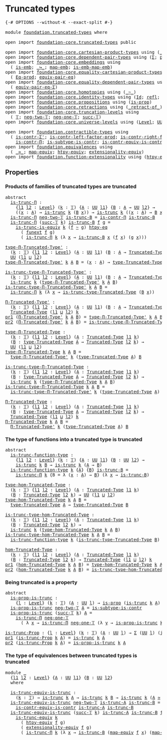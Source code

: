 # Truncated types

<pre class="Agda"><a id="28" class="Symbol">{-#</a> <a id="32" class="Keyword">OPTIONS</a> <a id="40" class="Pragma">--without-K</a> <a id="52" class="Pragma">--exact-split</a> <a id="66" class="Symbol">#-}</a>

<a id="71" class="Keyword">module</a> <a id="78" href="foundation.truncated-types.html" class="Module">foundation.truncated-types</a> <a id="105" class="Keyword">where</a>

<a id="112" class="Keyword">open</a> <a id="117" class="Keyword">import</a> <a id="124" href="foundation-core.truncated-types.html" class="Module">foundation-core.truncated-types</a> <a id="156" class="Keyword">public</a>

<a id="164" class="Keyword">open</a> <a id="169" class="Keyword">import</a> <a id="176" href="foundation-core.cartesian-product-types.html" class="Module">foundation-core.cartesian-product-types</a> <a id="216" class="Keyword">using</a> <a id="222" class="Symbol">(</a><a id="223" href="foundation-core.cartesian-product-types.html#577" class="Function Operator">_×_</a><a id="226" class="Symbol">)</a>
<a id="228" class="Keyword">open</a> <a id="233" class="Keyword">import</a> <a id="240" href="foundation-core.dependent-pair-types.html" class="Module">foundation-core.dependent-pair-types</a> <a id="277" class="Keyword">using</a> <a id="283" class="Symbol">(</a><a id="284" href="foundation-core.dependent-pair-types.html#502" class="Record">Σ</a><a id="285" class="Symbol">;</a> <a id="287" href="foundation-core.dependent-pair-types.html#575" class="InductiveConstructor">pair</a><a id="291" class="Symbol">;</a> <a id="293" href="foundation-core.dependent-pair-types.html#592" class="Field">pr1</a><a id="296" class="Symbol">;</a> <a id="298" href="foundation-core.dependent-pair-types.html#604" class="Field">pr2</a><a id="301" class="Symbol">)</a>
<a id="303" class="Keyword">open</a> <a id="308" class="Keyword">import</a> <a id="315" href="foundation-core.embeddings.html" class="Module">foundation-core.embeddings</a> <a id="342" class="Keyword">using</a>
  <a id="350" class="Symbol">(</a> <a id="352" href="foundation-core.embeddings.html#980" class="Function">is-emb</a><a id="358" class="Symbol">;</a> <a id="360" href="foundation-core.embeddings.html#1062" class="Function Operator">_↪_</a><a id="363" class="Symbol">;</a> <a id="365" href="foundation-core.embeddings.html#1205" class="Function">map-emb</a><a id="372" class="Symbol">;</a> <a id="374" href="foundation-core.embeddings.html#1252" class="Function">is-emb-map-emb</a><a id="388" class="Symbol">)</a>
<a id="390" class="Keyword">open</a> <a id="395" class="Keyword">import</a> <a id="402" href="foundation-core.equality-cartesian-product-types.html" class="Module">foundation-core.equality-cartesian-product-types</a> <a id="451" class="Keyword">using</a>
  <a id="459" class="Symbol">(</a> <a id="461" href="foundation-core.equality-cartesian-product-types.html#954" class="Function">Eq-prod</a><a id="468" class="Symbol">;</a> <a id="470" href="foundation-core.equality-cartesian-product-types.html#2322" class="Function">equiv-pair-eq</a><a id="483" class="Symbol">)</a>
<a id="485" class="Keyword">open</a> <a id="490" class="Keyword">import</a> <a id="497" href="foundation-core.equality-dependent-pair-types.html" class="Module">foundation-core.equality-dependent-pair-types</a> <a id="543" class="Keyword">using</a>
  <a id="551" class="Symbol">(</a> <a id="553" href="foundation-core.equality-dependent-pair-types.html#2412" class="Function">equiv-pair-eq-Σ</a><a id="568" class="Symbol">)</a>
<a id="570" class="Keyword">open</a> <a id="575" class="Keyword">import</a> <a id="582" href="foundation-core.homotopies.html" class="Module">foundation-core.homotopies</a> <a id="609" class="Keyword">using</a> <a id="615" class="Symbol">(</a><a id="616" href="foundation-core.homotopies.html#467" class="Function Operator">_~_</a><a id="619" class="Symbol">)</a>
<a id="621" class="Keyword">open</a> <a id="626" class="Keyword">import</a> <a id="633" href="foundation-core.identity-types.html" class="Module">foundation-core.identity-types</a> <a id="664" class="Keyword">using</a> <a id="670" class="Symbol">(</a><a id="671" href="foundation-core.identity-types.html#641" class="Datatype">Id</a><a id="673" class="Symbol">;</a> <a id="675" href="foundation-core.identity-types.html#694" class="InductiveConstructor">refl</a><a id="679" class="Symbol">;</a> <a id="681" href="foundation-core.identity-types.html#2853" class="Function">ap</a><a id="683" class="Symbol">;</a> <a id="685" href="foundation-core.identity-types.html#4584" class="Function">tr</a><a id="687" class="Symbol">)</a>
<a id="689" class="Keyword">open</a> <a id="694" class="Keyword">import</a> <a id="701" href="foundation-core.propositions.html" class="Module">foundation-core.propositions</a> <a id="730" class="Keyword">using</a> <a id="736" class="Symbol">(</a><a id="737" href="foundation-core.propositions.html#1246" class="Function">is-prop</a><a id="744" class="Symbol">)</a>
<a id="746" class="Keyword">open</a> <a id="751" class="Keyword">import</a> <a id="758" href="foundation-core.retractions.html" class="Module">foundation-core.retractions</a> <a id="786" class="Keyword">using</a> <a id="792" class="Symbol">(</a><a id="793" href="foundation-core.retractions.html#670" class="Function Operator">_retract-of_</a><a id="805" class="Symbol">)</a>
<a id="807" class="Keyword">open</a> <a id="812" class="Keyword">import</a> <a id="819" href="foundation-core.truncation-levels.html" class="Module">foundation-core.truncation-levels</a> <a id="853" class="Keyword">using</a>
  <a id="861" class="Symbol">(</a> <a id="863" href="foundation-core.truncation-levels.html#382" class="Datatype">𝕋</a><a id="864" class="Symbol">;</a> <a id="866" href="foundation-core.truncation-levels.html#403" class="InductiveConstructor">neg-two-𝕋</a><a id="875" class="Symbol">;</a> <a id="877" href="foundation-core.truncation-levels.html#435" class="Function">neg-one-𝕋</a><a id="886" class="Symbol">;</a> <a id="888" href="foundation-core.truncation-levels.html#419" class="InductiveConstructor">succ-𝕋</a><a id="894" class="Symbol">)</a>
<a id="896" class="Keyword">open</a> <a id="901" class="Keyword">import</a> <a id="908" href="foundation-core.universe-levels.html" class="Module">foundation-core.universe-levels</a> <a id="940" class="Keyword">using</a> <a id="946" class="Symbol">(</a><a id="947" href="Agda.Primitive.html#597" class="Postulate">Level</a><a id="952" class="Symbol">;</a> <a id="954" href="foundation-core.universe-levels.html#222" class="Primitive">UU</a><a id="956" class="Symbol">;</a> <a id="958" href="Agda.Primitive.html#810" class="Primitive Operator">_⊔_</a><a id="961" class="Symbol">)</a>

<a id="964" class="Keyword">open</a> <a id="969" class="Keyword">import</a> <a id="976" href="foundation.contractible-types.html" class="Module">foundation.contractible-types</a> <a id="1006" class="Keyword">using</a>
  <a id="1014" class="Symbol">(</a> <a id="1016" href="foundation-core.contractible-types.html#5794" class="Function">is-contr-Σ&#39;</a><a id="1027" class="Symbol">;</a> <a id="1029" href="foundation-core.contractible-types.html#4717" class="Function">is-contr-left-factor-prod</a><a id="1054" class="Symbol">;</a> <a id="1056" href="foundation-core.contractible-types.html#5065" class="Function">is-contr-right-factor-prod</a><a id="1082" class="Symbol">;</a>
    <a id="1088" href="foundation.contractible-types.html#1218" class="Function">is-contr-Π</a><a id="1098" class="Symbol">;</a> <a id="1100" href="foundation.contractible-types.html#2528" class="Function">is-subtype-is-contr</a><a id="1119" class="Symbol">;</a> <a id="1121" href="foundation.contractible-types.html#1681" class="Function">is-contr-equiv-is-contr</a><a id="1144" class="Symbol">)</a>
<a id="1146" class="Keyword">open</a> <a id="1151" class="Keyword">import</a> <a id="1158" href="foundation.equivalences.html" class="Module">foundation.equivalences</a> <a id="1182" class="Keyword">using</a>
  <a id="1190" class="Symbol">(</a> <a id="1192" href="foundation-core.equivalences.html#1607" class="Function Operator">_≃_</a><a id="1195" class="Symbol">;</a> <a id="1197" href="foundation-core.equivalences.html#1807" class="Function">map-equiv</a><a id="1206" class="Symbol">;</a> <a id="1208" href="foundation.equivalences.html#14008" class="Function">htpy-equiv</a><a id="1218" class="Symbol">;</a> <a id="1220" href="foundation.equivalences.html#14104" class="Function">extensionality-equiv</a><a id="1240" class="Symbol">)</a>
<a id="1242" class="Keyword">open</a> <a id="1247" class="Keyword">import</a> <a id="1254" href="foundation.function-extensionality.html" class="Module">foundation.function-extensionality</a> <a id="1289" class="Keyword">using</a> <a id="1295" class="Symbol">(</a><a id="1296" href="foundation.function-extensionality.html#946" class="Function">htpy-eq</a><a id="1303" class="Symbol">;</a> <a id="1305" href="foundation.function-extensionality.html#1240" class="Postulate">funext</a><a id="1311" class="Symbol">)</a>
</pre>
## Properties

### Products of families of truncated types are truncated

<pre class="Agda"><a id="1400" class="Keyword">abstract</a>
  <a id="is-trunc-Π"></a><a id="1411" href="foundation.truncated-types.html#1411" class="Function">is-trunc-Π</a> <a id="1422" class="Symbol">:</a>
    <a id="1428" class="Symbol">{</a><a id="1429" href="foundation.truncated-types.html#1429" class="Bound">l1</a> <a id="1432" href="foundation.truncated-types.html#1432" class="Bound">l2</a> <a id="1435" class="Symbol">:</a> <a id="1437" href="Agda.Primitive.html#597" class="Postulate">Level</a><a id="1442" class="Symbol">}</a> <a id="1444" class="Symbol">(</a><a id="1445" href="foundation.truncated-types.html#1445" class="Bound">k</a> <a id="1447" class="Symbol">:</a> <a id="1449" href="foundation-core.truncation-levels.html#382" class="Datatype">𝕋</a><a id="1450" class="Symbol">)</a> <a id="1452" class="Symbol">{</a><a id="1453" href="foundation.truncated-types.html#1453" class="Bound">A</a> <a id="1455" class="Symbol">:</a> <a id="1457" href="foundation-core.universe-levels.html#222" class="Primitive">UU</a> <a id="1460" href="foundation.truncated-types.html#1429" class="Bound">l1</a><a id="1462" class="Symbol">}</a> <a id="1464" class="Symbol">{</a><a id="1465" href="foundation.truncated-types.html#1465" class="Bound">B</a> <a id="1467" class="Symbol">:</a> <a id="1469" href="foundation.truncated-types.html#1453" class="Bound">A</a> <a id="1471" class="Symbol">→</a> <a id="1473" href="foundation-core.universe-levels.html#222" class="Primitive">UU</a> <a id="1476" href="foundation.truncated-types.html#1432" class="Bound">l2</a><a id="1478" class="Symbol">}</a> <a id="1480" class="Symbol">→</a>
    <a id="1486" class="Symbol">((</a><a id="1488" href="foundation.truncated-types.html#1488" class="Bound">x</a> <a id="1490" class="Symbol">:</a> <a id="1492" href="foundation.truncated-types.html#1453" class="Bound">A</a><a id="1493" class="Symbol">)</a> <a id="1495" class="Symbol">→</a> <a id="1497" href="foundation-core.truncated-types.html#1466" class="Function">is-trunc</a> <a id="1506" href="foundation.truncated-types.html#1445" class="Bound">k</a> <a id="1508" class="Symbol">(</a><a id="1509" href="foundation.truncated-types.html#1465" class="Bound">B</a> <a id="1511" href="foundation.truncated-types.html#1488" class="Bound">x</a><a id="1512" class="Symbol">))</a> <a id="1515" class="Symbol">→</a> <a id="1517" href="foundation-core.truncated-types.html#1466" class="Function">is-trunc</a> <a id="1526" href="foundation.truncated-types.html#1445" class="Bound">k</a> <a id="1528" class="Symbol">((</a><a id="1530" href="foundation.truncated-types.html#1530" class="Bound">x</a> <a id="1532" class="Symbol">:</a> <a id="1534" href="foundation.truncated-types.html#1453" class="Bound">A</a><a id="1535" class="Symbol">)</a> <a id="1537" class="Symbol">→</a> <a id="1539" href="foundation.truncated-types.html#1465" class="Bound">B</a> <a id="1541" href="foundation.truncated-types.html#1530" class="Bound">x</a><a id="1542" class="Symbol">)</a>
  <a id="1546" href="foundation.truncated-types.html#1411" class="Function">is-trunc-Π</a> <a id="1557" href="foundation-core.truncation-levels.html#403" class="InductiveConstructor">neg-two-𝕋</a> <a id="1567" href="foundation.truncated-types.html#1567" class="Bound">is-trunc-B</a> <a id="1578" class="Symbol">=</a> <a id="1580" href="foundation.contractible-types.html#1218" class="Function">is-contr-Π</a> <a id="1591" href="foundation.truncated-types.html#1567" class="Bound">is-trunc-B</a>
  <a id="1604" href="foundation.truncated-types.html#1411" class="Function">is-trunc-Π</a> <a id="1615" class="Symbol">(</a><a id="1616" href="foundation-core.truncation-levels.html#419" class="InductiveConstructor">succ-𝕋</a> <a id="1623" href="foundation.truncated-types.html#1623" class="Bound">k</a><a id="1624" class="Symbol">)</a> <a id="1626" href="foundation.truncated-types.html#1626" class="Bound">is-trunc-B</a> <a id="1637" href="foundation.truncated-types.html#1637" class="Bound">f</a> <a id="1639" href="foundation.truncated-types.html#1639" class="Bound">g</a> <a id="1641" class="Symbol">=</a>
    <a id="1647" href="foundation-core.truncated-types.html#3888" class="Function">is-trunc-is-equiv</a> <a id="1665" href="foundation.truncated-types.html#1623" class="Bound">k</a> <a id="1667" class="Symbol">(</a><a id="1668" href="foundation.truncated-types.html#1637" class="Bound">f</a> <a id="1670" href="foundation-core.homotopies.html#467" class="Function Operator">~</a> <a id="1672" href="foundation.truncated-types.html#1639" class="Bound">g</a><a id="1673" class="Symbol">)</a> <a id="1675" href="foundation.function-extensionality.html#946" class="Function">htpy-eq</a>
      <a id="1689" class="Symbol">(</a> <a id="1691" href="foundation.function-extensionality.html#1240" class="Postulate">funext</a> <a id="1698" href="foundation.truncated-types.html#1637" class="Bound">f</a> <a id="1700" href="foundation.truncated-types.html#1639" class="Bound">g</a><a id="1701" class="Symbol">)</a>
      <a id="1709" class="Symbol">(</a> <a id="1711" href="foundation.truncated-types.html#1411" class="Function">is-trunc-Π</a> <a id="1722" href="foundation.truncated-types.html#1623" class="Bound">k</a> <a id="1724" class="Symbol">(λ</a> <a id="1727" href="foundation.truncated-types.html#1727" class="Bound">x</a> <a id="1729" class="Symbol">→</a> <a id="1731" href="foundation.truncated-types.html#1626" class="Bound">is-trunc-B</a> <a id="1742" href="foundation.truncated-types.html#1727" class="Bound">x</a> <a id="1744" class="Symbol">(</a><a id="1745" href="foundation.truncated-types.html#1637" class="Bound">f</a> <a id="1747" href="foundation.truncated-types.html#1727" class="Bound">x</a><a id="1748" class="Symbol">)</a> <a id="1750" class="Symbol">(</a><a id="1751" href="foundation.truncated-types.html#1639" class="Bound">g</a> <a id="1753" href="foundation.truncated-types.html#1727" class="Bound">x</a><a id="1754" class="Symbol">)))</a>

<a id="type-Π-Truncated-Type&#39;"></a><a id="1759" href="foundation.truncated-types.html#1759" class="Function">type-Π-Truncated-Type&#39;</a> <a id="1782" class="Symbol">:</a>
  <a id="1786" class="Symbol">(</a><a id="1787" href="foundation.truncated-types.html#1787" class="Bound">k</a> <a id="1789" class="Symbol">:</a> <a id="1791" href="foundation-core.truncation-levels.html#382" class="Datatype">𝕋</a><a id="1792" class="Symbol">)</a> <a id="1794" class="Symbol">{</a><a id="1795" href="foundation.truncated-types.html#1795" class="Bound">l1</a> <a id="1798" href="foundation.truncated-types.html#1798" class="Bound">l2</a> <a id="1801" class="Symbol">:</a> <a id="1803" href="Agda.Primitive.html#597" class="Postulate">Level</a><a id="1808" class="Symbol">}</a> <a id="1810" class="Symbol">(</a><a id="1811" href="foundation.truncated-types.html#1811" class="Bound">A</a> <a id="1813" class="Symbol">:</a> <a id="1815" href="foundation-core.universe-levels.html#222" class="Primitive">UU</a> <a id="1818" href="foundation.truncated-types.html#1795" class="Bound">l1</a><a id="1820" class="Symbol">)</a> <a id="1822" class="Symbol">(</a><a id="1823" href="foundation.truncated-types.html#1823" class="Bound">B</a> <a id="1825" class="Symbol">:</a> <a id="1827" href="foundation.truncated-types.html#1811" class="Bound">A</a> <a id="1829" class="Symbol">→</a> <a id="1831" href="foundation-core.truncated-types.html#1651" class="Function">Truncated-Type</a> <a id="1846" href="foundation.truncated-types.html#1798" class="Bound">l2</a> <a id="1849" href="foundation.truncated-types.html#1787" class="Bound">k</a><a id="1850" class="Symbol">)</a> <a id="1852" class="Symbol">→</a>
  <a id="1856" href="foundation-core.universe-levels.html#222" class="Primitive">UU</a> <a id="1859" class="Symbol">(</a><a id="1860" href="foundation.truncated-types.html#1795" class="Bound">l1</a> <a id="1863" href="Agda.Primitive.html#810" class="Primitive Operator">⊔</a> <a id="1865" href="foundation.truncated-types.html#1798" class="Bound">l2</a><a id="1867" class="Symbol">)</a>
<a id="1869" href="foundation.truncated-types.html#1759" class="Function">type-Π-Truncated-Type&#39;</a> <a id="1892" href="foundation.truncated-types.html#1892" class="Bound">k</a> <a id="1894" href="foundation.truncated-types.html#1894" class="Bound">A</a> <a id="1896" href="foundation.truncated-types.html#1896" class="Bound">B</a> <a id="1898" class="Symbol">=</a> <a id="1900" class="Symbol">(</a><a id="1901" href="foundation.truncated-types.html#1901" class="Bound">x</a> <a id="1903" class="Symbol">:</a> <a id="1905" href="foundation.truncated-types.html#1894" class="Bound">A</a><a id="1906" class="Symbol">)</a> <a id="1908" class="Symbol">→</a> <a id="1910" href="foundation-core.truncated-types.html#1786" class="Function">type-Truncated-Type</a> <a id="1930" class="Symbol">(</a><a id="1931" href="foundation.truncated-types.html#1896" class="Bound">B</a> <a id="1933" href="foundation.truncated-types.html#1901" class="Bound">x</a><a id="1934" class="Symbol">)</a>

<a id="is-trunc-type-Π-Truncated-Type&#39;"></a><a id="1937" href="foundation.truncated-types.html#1937" class="Function">is-trunc-type-Π-Truncated-Type&#39;</a> <a id="1969" class="Symbol">:</a>
  <a id="1973" class="Symbol">(</a><a id="1974" href="foundation.truncated-types.html#1974" class="Bound">k</a> <a id="1976" class="Symbol">:</a> <a id="1978" href="foundation-core.truncation-levels.html#382" class="Datatype">𝕋</a><a id="1979" class="Symbol">)</a> <a id="1981" class="Symbol">{</a><a id="1982" href="foundation.truncated-types.html#1982" class="Bound">l1</a> <a id="1985" href="foundation.truncated-types.html#1985" class="Bound">l2</a> <a id="1988" class="Symbol">:</a> <a id="1990" href="Agda.Primitive.html#597" class="Postulate">Level</a><a id="1995" class="Symbol">}</a> <a id="1997" class="Symbol">(</a><a id="1998" href="foundation.truncated-types.html#1998" class="Bound">A</a> <a id="2000" class="Symbol">:</a> <a id="2002" href="foundation-core.universe-levels.html#222" class="Primitive">UU</a> <a id="2005" href="foundation.truncated-types.html#1982" class="Bound">l1</a><a id="2007" class="Symbol">)</a> <a id="2009" class="Symbol">(</a><a id="2010" href="foundation.truncated-types.html#2010" class="Bound">B</a> <a id="2012" class="Symbol">:</a> <a id="2014" href="foundation.truncated-types.html#1998" class="Bound">A</a> <a id="2016" class="Symbol">→</a> <a id="2018" href="foundation-core.truncated-types.html#1651" class="Function">Truncated-Type</a> <a id="2033" href="foundation.truncated-types.html#1985" class="Bound">l2</a> <a id="2036" href="foundation.truncated-types.html#1974" class="Bound">k</a><a id="2037" class="Symbol">)</a> <a id="2039" class="Symbol">→</a>
  <a id="2043" href="foundation-core.truncated-types.html#1466" class="Function">is-trunc</a> <a id="2052" href="foundation.truncated-types.html#1974" class="Bound">k</a> <a id="2054" class="Symbol">(</a><a id="2055" href="foundation.truncated-types.html#1759" class="Function">type-Π-Truncated-Type&#39;</a> <a id="2078" href="foundation.truncated-types.html#1974" class="Bound">k</a> <a id="2080" href="foundation.truncated-types.html#1998" class="Bound">A</a> <a id="2082" href="foundation.truncated-types.html#2010" class="Bound">B</a><a id="2083" class="Symbol">)</a>
<a id="2085" href="foundation.truncated-types.html#1937" class="Function">is-trunc-type-Π-Truncated-Type&#39;</a> <a id="2117" href="foundation.truncated-types.html#2117" class="Bound">k</a> <a id="2119" href="foundation.truncated-types.html#2119" class="Bound">A</a> <a id="2121" href="foundation.truncated-types.html#2121" class="Bound">B</a> <a id="2123" class="Symbol">=</a>
  <a id="2127" href="foundation.truncated-types.html#1411" class="Function">is-trunc-Π</a> <a id="2138" href="foundation.truncated-types.html#2117" class="Bound">k</a> <a id="2140" class="Symbol">(λ</a> <a id="2143" href="foundation.truncated-types.html#2143" class="Bound">x</a> <a id="2145" class="Symbol">→</a> <a id="2147" href="foundation-core.truncated-types.html#1878" class="Function">is-trunc-type-Truncated-Type</a> <a id="2176" class="Symbol">(</a><a id="2177" href="foundation.truncated-types.html#2121" class="Bound">B</a> <a id="2179" href="foundation.truncated-types.html#2143" class="Bound">x</a><a id="2180" class="Symbol">))</a>

<a id="Π-Truncated-Type&#39;"></a><a id="2184" href="foundation.truncated-types.html#2184" class="Function">Π-Truncated-Type&#39;</a> <a id="2202" class="Symbol">:</a>
  <a id="2206" class="Symbol">(</a><a id="2207" href="foundation.truncated-types.html#2207" class="Bound">k</a> <a id="2209" class="Symbol">:</a> <a id="2211" href="foundation-core.truncation-levels.html#382" class="Datatype">𝕋</a><a id="2212" class="Symbol">)</a> <a id="2214" class="Symbol">{</a><a id="2215" href="foundation.truncated-types.html#2215" class="Bound">l1</a> <a id="2218" href="foundation.truncated-types.html#2218" class="Bound">l2</a> <a id="2221" class="Symbol">:</a> <a id="2223" href="Agda.Primitive.html#597" class="Postulate">Level</a><a id="2228" class="Symbol">}</a> <a id="2230" class="Symbol">(</a><a id="2231" href="foundation.truncated-types.html#2231" class="Bound">A</a> <a id="2233" class="Symbol">:</a> <a id="2235" href="foundation-core.universe-levels.html#222" class="Primitive">UU</a> <a id="2238" href="foundation.truncated-types.html#2215" class="Bound">l1</a><a id="2240" class="Symbol">)</a> <a id="2242" class="Symbol">(</a><a id="2243" href="foundation.truncated-types.html#2243" class="Bound">B</a> <a id="2245" class="Symbol">:</a> <a id="2247" href="foundation.truncated-types.html#2231" class="Bound">A</a> <a id="2249" class="Symbol">→</a> <a id="2251" href="foundation-core.truncated-types.html#1651" class="Function">Truncated-Type</a> <a id="2266" href="foundation.truncated-types.html#2218" class="Bound">l2</a> <a id="2269" href="foundation.truncated-types.html#2207" class="Bound">k</a><a id="2270" class="Symbol">)</a> <a id="2272" class="Symbol">→</a>
  <a id="2276" href="foundation-core.truncated-types.html#1651" class="Function">Truncated-Type</a> <a id="2291" class="Symbol">(</a><a id="2292" href="foundation.truncated-types.html#2215" class="Bound">l1</a> <a id="2295" href="Agda.Primitive.html#810" class="Primitive Operator">⊔</a> <a id="2297" href="foundation.truncated-types.html#2218" class="Bound">l2</a><a id="2299" class="Symbol">)</a> <a id="2301" href="foundation.truncated-types.html#2207" class="Bound">k</a>
<a id="2303" href="foundation-core.dependent-pair-types.html#592" class="Field">pr1</a> <a id="2307" class="Symbol">(</a><a id="2308" href="foundation.truncated-types.html#2184" class="Function">Π-Truncated-Type&#39;</a> <a id="2326" href="foundation.truncated-types.html#2326" class="Bound">k</a> <a id="2328" href="foundation.truncated-types.html#2328" class="Bound">A</a> <a id="2330" href="foundation.truncated-types.html#2330" class="Bound">B</a><a id="2331" class="Symbol">)</a> <a id="2333" class="Symbol">=</a> <a id="2335" href="foundation.truncated-types.html#1759" class="Function">type-Π-Truncated-Type&#39;</a> <a id="2358" href="foundation.truncated-types.html#2326" class="Bound">k</a> <a id="2360" href="foundation.truncated-types.html#2328" class="Bound">A</a> <a id="2362" href="foundation.truncated-types.html#2330" class="Bound">B</a>
<a id="2364" href="foundation-core.dependent-pair-types.html#604" class="Field">pr2</a> <a id="2368" class="Symbol">(</a><a id="2369" href="foundation.truncated-types.html#2184" class="Function">Π-Truncated-Type&#39;</a> <a id="2387" href="foundation.truncated-types.html#2387" class="Bound">k</a> <a id="2389" href="foundation.truncated-types.html#2389" class="Bound">A</a> <a id="2391" href="foundation.truncated-types.html#2391" class="Bound">B</a><a id="2392" class="Symbol">)</a> <a id="2394" class="Symbol">=</a> <a id="2396" href="foundation.truncated-types.html#1937" class="Function">is-trunc-type-Π-Truncated-Type&#39;</a> <a id="2428" href="foundation.truncated-types.html#2387" class="Bound">k</a> <a id="2430" href="foundation.truncated-types.html#2389" class="Bound">A</a> <a id="2432" href="foundation.truncated-types.html#2391" class="Bound">B</a>

<a id="type-Π-Truncated-Type"></a><a id="2435" href="foundation.truncated-types.html#2435" class="Function">type-Π-Truncated-Type</a> <a id="2457" class="Symbol">:</a>
  <a id="2461" class="Symbol">(</a><a id="2462" href="foundation.truncated-types.html#2462" class="Bound">k</a> <a id="2464" class="Symbol">:</a> <a id="2466" href="foundation-core.truncation-levels.html#382" class="Datatype">𝕋</a><a id="2467" class="Symbol">)</a> <a id="2469" class="Symbol">{</a><a id="2470" href="foundation.truncated-types.html#2470" class="Bound">l1</a> <a id="2473" href="foundation.truncated-types.html#2473" class="Bound">l2</a> <a id="2476" class="Symbol">:</a> <a id="2478" href="Agda.Primitive.html#597" class="Postulate">Level</a><a id="2483" class="Symbol">}</a> <a id="2485" class="Symbol">(</a><a id="2486" href="foundation.truncated-types.html#2486" class="Bound">A</a> <a id="2488" class="Symbol">:</a> <a id="2490" href="foundation-core.truncated-types.html#1651" class="Function">Truncated-Type</a> <a id="2505" href="foundation.truncated-types.html#2470" class="Bound">l1</a> <a id="2508" href="foundation.truncated-types.html#2462" class="Bound">k</a><a id="2509" class="Symbol">)</a>
  <a id="2513" class="Symbol">(</a><a id="2514" href="foundation.truncated-types.html#2514" class="Bound">B</a> <a id="2516" class="Symbol">:</a> <a id="2518" href="foundation-core.truncated-types.html#1786" class="Function">type-Truncated-Type</a> <a id="2538" href="foundation.truncated-types.html#2486" class="Bound">A</a> <a id="2540" class="Symbol">→</a> <a id="2542" href="foundation-core.truncated-types.html#1651" class="Function">Truncated-Type</a> <a id="2557" href="foundation.truncated-types.html#2473" class="Bound">l2</a> <a id="2560" href="foundation.truncated-types.html#2462" class="Bound">k</a><a id="2561" class="Symbol">)</a> <a id="2563" class="Symbol">→</a>
  <a id="2567" href="foundation-core.universe-levels.html#222" class="Primitive">UU</a> <a id="2570" class="Symbol">(</a><a id="2571" href="foundation.truncated-types.html#2470" class="Bound">l1</a> <a id="2574" href="Agda.Primitive.html#810" class="Primitive Operator">⊔</a> <a id="2576" href="foundation.truncated-types.html#2473" class="Bound">l2</a><a id="2578" class="Symbol">)</a>
<a id="2580" href="foundation.truncated-types.html#2435" class="Function">type-Π-Truncated-Type</a> <a id="2602" href="foundation.truncated-types.html#2602" class="Bound">k</a> <a id="2604" href="foundation.truncated-types.html#2604" class="Bound">A</a> <a id="2606" href="foundation.truncated-types.html#2606" class="Bound">B</a> <a id="2608" class="Symbol">=</a>
  <a id="2612" href="foundation.truncated-types.html#1759" class="Function">type-Π-Truncated-Type&#39;</a> <a id="2635" href="foundation.truncated-types.html#2602" class="Bound">k</a> <a id="2637" class="Symbol">(</a><a id="2638" href="foundation-core.truncated-types.html#1786" class="Function">type-Truncated-Type</a> <a id="2658" href="foundation.truncated-types.html#2604" class="Bound">A</a><a id="2659" class="Symbol">)</a> <a id="2661" href="foundation.truncated-types.html#2606" class="Bound">B</a>

<a id="is-trunc-type-Π-Truncated-Type"></a><a id="2664" href="foundation.truncated-types.html#2664" class="Function">is-trunc-type-Π-Truncated-Type</a> <a id="2695" class="Symbol">:</a>
  <a id="2699" class="Symbol">(</a><a id="2700" href="foundation.truncated-types.html#2700" class="Bound">k</a> <a id="2702" class="Symbol">:</a> <a id="2704" href="foundation-core.truncation-levels.html#382" class="Datatype">𝕋</a><a id="2705" class="Symbol">)</a> <a id="2707" class="Symbol">{</a><a id="2708" href="foundation.truncated-types.html#2708" class="Bound">l1</a> <a id="2711" href="foundation.truncated-types.html#2711" class="Bound">l2</a> <a id="2714" class="Symbol">:</a> <a id="2716" href="Agda.Primitive.html#597" class="Postulate">Level</a><a id="2721" class="Symbol">}</a> <a id="2723" class="Symbol">(</a><a id="2724" href="foundation.truncated-types.html#2724" class="Bound">A</a> <a id="2726" class="Symbol">:</a> <a id="2728" href="foundation-core.truncated-types.html#1651" class="Function">Truncated-Type</a> <a id="2743" href="foundation.truncated-types.html#2708" class="Bound">l1</a> <a id="2746" href="foundation.truncated-types.html#2700" class="Bound">k</a><a id="2747" class="Symbol">)</a>
  <a id="2751" class="Symbol">(</a><a id="2752" href="foundation.truncated-types.html#2752" class="Bound">B</a> <a id="2754" class="Symbol">:</a> <a id="2756" href="foundation-core.truncated-types.html#1786" class="Function">type-Truncated-Type</a> <a id="2776" href="foundation.truncated-types.html#2724" class="Bound">A</a> <a id="2778" class="Symbol">→</a> <a id="2780" href="foundation-core.truncated-types.html#1651" class="Function">Truncated-Type</a> <a id="2795" href="foundation.truncated-types.html#2711" class="Bound">l2</a> <a id="2798" href="foundation.truncated-types.html#2700" class="Bound">k</a><a id="2799" class="Symbol">)</a> <a id="2801" class="Symbol">→</a>
  <a id="2805" href="foundation-core.truncated-types.html#1466" class="Function">is-trunc</a> <a id="2814" href="foundation.truncated-types.html#2700" class="Bound">k</a> <a id="2816" class="Symbol">(</a><a id="2817" href="foundation.truncated-types.html#2435" class="Function">type-Π-Truncated-Type</a> <a id="2839" href="foundation.truncated-types.html#2700" class="Bound">k</a> <a id="2841" href="foundation.truncated-types.html#2724" class="Bound">A</a> <a id="2843" href="foundation.truncated-types.html#2752" class="Bound">B</a><a id="2844" class="Symbol">)</a>
<a id="2846" href="foundation.truncated-types.html#2664" class="Function">is-trunc-type-Π-Truncated-Type</a> <a id="2877" href="foundation.truncated-types.html#2877" class="Bound">k</a> <a id="2879" href="foundation.truncated-types.html#2879" class="Bound">A</a> <a id="2881" href="foundation.truncated-types.html#2881" class="Bound">B</a> <a id="2883" class="Symbol">=</a>
  <a id="2887" href="foundation.truncated-types.html#1937" class="Function">is-trunc-type-Π-Truncated-Type&#39;</a> <a id="2919" href="foundation.truncated-types.html#2877" class="Bound">k</a> <a id="2921" class="Symbol">(</a><a id="2922" href="foundation-core.truncated-types.html#1786" class="Function">type-Truncated-Type</a> <a id="2942" href="foundation.truncated-types.html#2879" class="Bound">A</a><a id="2943" class="Symbol">)</a> <a id="2945" href="foundation.truncated-types.html#2881" class="Bound">B</a>

<a id="Π-Truncated-Type"></a><a id="2948" href="foundation.truncated-types.html#2948" class="Function">Π-Truncated-Type</a> <a id="2965" class="Symbol">:</a>
  <a id="2969" class="Symbol">(</a><a id="2970" href="foundation.truncated-types.html#2970" class="Bound">k</a> <a id="2972" class="Symbol">:</a> <a id="2974" href="foundation-core.truncation-levels.html#382" class="Datatype">𝕋</a><a id="2975" class="Symbol">)</a> <a id="2977" class="Symbol">{</a><a id="2978" href="foundation.truncated-types.html#2978" class="Bound">l1</a> <a id="2981" href="foundation.truncated-types.html#2981" class="Bound">l2</a> <a id="2984" class="Symbol">:</a> <a id="2986" href="Agda.Primitive.html#597" class="Postulate">Level</a><a id="2991" class="Symbol">}</a> <a id="2993" class="Symbol">(</a><a id="2994" href="foundation.truncated-types.html#2994" class="Bound">A</a> <a id="2996" class="Symbol">:</a> <a id="2998" href="foundation-core.truncated-types.html#1651" class="Function">Truncated-Type</a> <a id="3013" href="foundation.truncated-types.html#2978" class="Bound">l1</a> <a id="3016" href="foundation.truncated-types.html#2970" class="Bound">k</a><a id="3017" class="Symbol">)</a>
  <a id="3021" class="Symbol">(</a><a id="3022" href="foundation.truncated-types.html#3022" class="Bound">B</a> <a id="3024" class="Symbol">:</a> <a id="3026" href="foundation-core.truncated-types.html#1786" class="Function">type-Truncated-Type</a> <a id="3046" href="foundation.truncated-types.html#2994" class="Bound">A</a> <a id="3048" class="Symbol">→</a> <a id="3050" href="foundation-core.truncated-types.html#1651" class="Function">Truncated-Type</a> <a id="3065" href="foundation.truncated-types.html#2981" class="Bound">l2</a> <a id="3068" href="foundation.truncated-types.html#2970" class="Bound">k</a><a id="3069" class="Symbol">)</a> <a id="3071" class="Symbol">→</a>
  <a id="3075" href="foundation-core.truncated-types.html#1651" class="Function">Truncated-Type</a> <a id="3090" class="Symbol">(</a><a id="3091" href="foundation.truncated-types.html#2978" class="Bound">l1</a> <a id="3094" href="Agda.Primitive.html#810" class="Primitive Operator">⊔</a> <a id="3096" href="foundation.truncated-types.html#2981" class="Bound">l2</a><a id="3098" class="Symbol">)</a> <a id="3100" href="foundation.truncated-types.html#2970" class="Bound">k</a>
<a id="3102" href="foundation.truncated-types.html#2948" class="Function">Π-Truncated-Type</a> <a id="3119" href="foundation.truncated-types.html#3119" class="Bound">k</a> <a id="3121" href="foundation.truncated-types.html#3121" class="Bound">A</a> <a id="3123" href="foundation.truncated-types.html#3123" class="Bound">B</a> <a id="3125" class="Symbol">=</a>
  <a id="3129" href="foundation.truncated-types.html#2184" class="Function">Π-Truncated-Type&#39;</a> <a id="3147" href="foundation.truncated-types.html#3119" class="Bound">k</a> <a id="3149" class="Symbol">(</a><a id="3150" href="foundation-core.truncated-types.html#1786" class="Function">type-Truncated-Type</a> <a id="3170" href="foundation.truncated-types.html#3121" class="Bound">A</a><a id="3171" class="Symbol">)</a> <a id="3173" href="foundation.truncated-types.html#3123" class="Bound">B</a>
</pre>
### The type of functions into a truncated type is truncated

<pre class="Agda"><a id="3250" class="Keyword">abstract</a>
  <a id="is-trunc-function-type"></a><a id="3261" href="foundation.truncated-types.html#3261" class="Function">is-trunc-function-type</a> <a id="3284" class="Symbol">:</a>
    <a id="3290" class="Symbol">{</a><a id="3291" href="foundation.truncated-types.html#3291" class="Bound">l1</a> <a id="3294" href="foundation.truncated-types.html#3294" class="Bound">l2</a> <a id="3297" class="Symbol">:</a> <a id="3299" href="Agda.Primitive.html#597" class="Postulate">Level</a><a id="3304" class="Symbol">}</a> <a id="3306" class="Symbol">(</a><a id="3307" href="foundation.truncated-types.html#3307" class="Bound">k</a> <a id="3309" class="Symbol">:</a> <a id="3311" href="foundation-core.truncation-levels.html#382" class="Datatype">𝕋</a><a id="3312" class="Symbol">)</a> <a id="3314" class="Symbol">{</a><a id="3315" href="foundation.truncated-types.html#3315" class="Bound">A</a> <a id="3317" class="Symbol">:</a> <a id="3319" href="foundation-core.universe-levels.html#222" class="Primitive">UU</a> <a id="3322" href="foundation.truncated-types.html#3291" class="Bound">l1</a><a id="3324" class="Symbol">}</a> <a id="3326" class="Symbol">{</a><a id="3327" href="foundation.truncated-types.html#3327" class="Bound">B</a> <a id="3329" class="Symbol">:</a> <a id="3331" href="foundation-core.universe-levels.html#222" class="Primitive">UU</a> <a id="3334" href="foundation.truncated-types.html#3294" class="Bound">l2</a><a id="3336" class="Symbol">}</a> <a id="3338" class="Symbol">→</a>
    <a id="3344" href="foundation-core.truncated-types.html#1466" class="Function">is-trunc</a> <a id="3353" href="foundation.truncated-types.html#3307" class="Bound">k</a> <a id="3355" href="foundation.truncated-types.html#3327" class="Bound">B</a> <a id="3357" class="Symbol">→</a> <a id="3359" href="foundation-core.truncated-types.html#1466" class="Function">is-trunc</a> <a id="3368" href="foundation.truncated-types.html#3307" class="Bound">k</a> <a id="3370" class="Symbol">(</a><a id="3371" href="foundation.truncated-types.html#3315" class="Bound">A</a> <a id="3373" class="Symbol">→</a> <a id="3375" href="foundation.truncated-types.html#3327" class="Bound">B</a><a id="3376" class="Symbol">)</a>
  <a id="3380" href="foundation.truncated-types.html#3261" class="Function">is-trunc-function-type</a> <a id="3403" href="foundation.truncated-types.html#3403" class="Bound">k</a> <a id="3405" class="Symbol">{</a><a id="3406" href="foundation.truncated-types.html#3406" class="Bound">A</a><a id="3407" class="Symbol">}</a> <a id="3409" class="Symbol">{</a><a id="3410" href="foundation.truncated-types.html#3410" class="Bound">B</a><a id="3411" class="Symbol">}</a> <a id="3413" href="foundation.truncated-types.html#3413" class="Bound">is-trunc-B</a> <a id="3424" class="Symbol">=</a>
    <a id="3430" href="foundation.truncated-types.html#1411" class="Function">is-trunc-Π</a> <a id="3441" href="foundation.truncated-types.html#3403" class="Bound">k</a> <a id="3443" class="Symbol">{</a><a id="3444" class="Argument">B</a> <a id="3446" class="Symbol">=</a> <a id="3448" class="Symbol">λ</a> <a id="3450" class="Symbol">(</a><a id="3451" href="foundation.truncated-types.html#3451" class="Bound">x</a> <a id="3453" class="Symbol">:</a> <a id="3455" href="foundation.truncated-types.html#3406" class="Bound">A</a><a id="3456" class="Symbol">)</a> <a id="3458" class="Symbol">→</a> <a id="3460" href="foundation.truncated-types.html#3410" class="Bound">B</a><a id="3461" class="Symbol">}</a> <a id="3463" class="Symbol">(λ</a> <a id="3466" href="foundation.truncated-types.html#3466" class="Bound">x</a> <a id="3468" class="Symbol">→</a> <a id="3470" href="foundation.truncated-types.html#3413" class="Bound">is-trunc-B</a><a id="3480" class="Symbol">)</a>

<a id="type-hom-Truncated-Type"></a><a id="3483" href="foundation.truncated-types.html#3483" class="Function">type-hom-Truncated-Type</a> <a id="3507" class="Symbol">:</a>
  <a id="3511" class="Symbol">(</a><a id="3512" href="foundation.truncated-types.html#3512" class="Bound">k</a> <a id="3514" class="Symbol">:</a> <a id="3516" href="foundation-core.truncation-levels.html#382" class="Datatype">𝕋</a><a id="3517" class="Symbol">)</a> <a id="3519" class="Symbol">{</a><a id="3520" href="foundation.truncated-types.html#3520" class="Bound">l1</a> <a id="3523" href="foundation.truncated-types.html#3523" class="Bound">l2</a> <a id="3526" class="Symbol">:</a> <a id="3528" href="Agda.Primitive.html#597" class="Postulate">Level</a><a id="3533" class="Symbol">}</a> <a id="3535" class="Symbol">(</a><a id="3536" href="foundation.truncated-types.html#3536" class="Bound">A</a> <a id="3538" class="Symbol">:</a> <a id="3540" href="foundation-core.truncated-types.html#1651" class="Function">Truncated-Type</a> <a id="3555" href="foundation.truncated-types.html#3520" class="Bound">l1</a> <a id="3558" href="foundation.truncated-types.html#3512" class="Bound">k</a><a id="3559" class="Symbol">)</a>
  <a id="3563" class="Symbol">(</a><a id="3564" href="foundation.truncated-types.html#3564" class="Bound">B</a> <a id="3566" class="Symbol">:</a> <a id="3568" href="foundation-core.truncated-types.html#1651" class="Function">Truncated-Type</a> <a id="3583" href="foundation.truncated-types.html#3523" class="Bound">l2</a> <a id="3586" href="foundation.truncated-types.html#3512" class="Bound">k</a><a id="3587" class="Symbol">)</a> <a id="3589" class="Symbol">→</a> <a id="3591" href="foundation-core.universe-levels.html#222" class="Primitive">UU</a> <a id="3594" class="Symbol">(</a><a id="3595" href="foundation.truncated-types.html#3520" class="Bound">l1</a> <a id="3598" href="Agda.Primitive.html#810" class="Primitive Operator">⊔</a> <a id="3600" href="foundation.truncated-types.html#3523" class="Bound">l2</a><a id="3602" class="Symbol">)</a>
<a id="3604" href="foundation.truncated-types.html#3483" class="Function">type-hom-Truncated-Type</a> <a id="3628" href="foundation.truncated-types.html#3628" class="Bound">k</a> <a id="3630" href="foundation.truncated-types.html#3630" class="Bound">A</a> <a id="3632" href="foundation.truncated-types.html#3632" class="Bound">B</a> <a id="3634" class="Symbol">=</a>
  <a id="3638" href="foundation-core.truncated-types.html#1786" class="Function">type-Truncated-Type</a> <a id="3658" href="foundation.truncated-types.html#3630" class="Bound">A</a> <a id="3660" class="Symbol">→</a> <a id="3662" href="foundation-core.truncated-types.html#1786" class="Function">type-Truncated-Type</a> <a id="3682" href="foundation.truncated-types.html#3632" class="Bound">B</a>

<a id="is-trunc-type-hom-Truncated-Type"></a><a id="3685" href="foundation.truncated-types.html#3685" class="Function">is-trunc-type-hom-Truncated-Type</a> <a id="3718" class="Symbol">:</a>
  <a id="3722" class="Symbol">(</a><a id="3723" href="foundation.truncated-types.html#3723" class="Bound">k</a> <a id="3725" class="Symbol">:</a> <a id="3727" href="foundation-core.truncation-levels.html#382" class="Datatype">𝕋</a><a id="3728" class="Symbol">)</a> <a id="3730" class="Symbol">{</a><a id="3731" href="foundation.truncated-types.html#3731" class="Bound">l1</a> <a id="3734" href="foundation.truncated-types.html#3734" class="Bound">l2</a> <a id="3737" class="Symbol">:</a> <a id="3739" href="Agda.Primitive.html#597" class="Postulate">Level</a><a id="3744" class="Symbol">}</a> <a id="3746" class="Symbol">(</a><a id="3747" href="foundation.truncated-types.html#3747" class="Bound">A</a> <a id="3749" class="Symbol">:</a> <a id="3751" href="foundation-core.truncated-types.html#1651" class="Function">Truncated-Type</a> <a id="3766" href="foundation.truncated-types.html#3731" class="Bound">l1</a> <a id="3769" href="foundation.truncated-types.html#3723" class="Bound">k</a><a id="3770" class="Symbol">)</a>
  <a id="3774" class="Symbol">(</a><a id="3775" href="foundation.truncated-types.html#3775" class="Bound">B</a> <a id="3777" class="Symbol">:</a> <a id="3779" href="foundation-core.truncated-types.html#1651" class="Function">Truncated-Type</a> <a id="3794" href="foundation.truncated-types.html#3734" class="Bound">l2</a> <a id="3797" href="foundation.truncated-types.html#3723" class="Bound">k</a><a id="3798" class="Symbol">)</a> <a id="3800" class="Symbol">→</a>
  <a id="3804" href="foundation-core.truncated-types.html#1466" class="Function">is-trunc</a> <a id="3813" href="foundation.truncated-types.html#3723" class="Bound">k</a> <a id="3815" class="Symbol">(</a><a id="3816" href="foundation.truncated-types.html#3483" class="Function">type-hom-Truncated-Type</a> <a id="3840" href="foundation.truncated-types.html#3723" class="Bound">k</a> <a id="3842" href="foundation.truncated-types.html#3747" class="Bound">A</a> <a id="3844" href="foundation.truncated-types.html#3775" class="Bound">B</a><a id="3845" class="Symbol">)</a>
<a id="3847" href="foundation.truncated-types.html#3685" class="Function">is-trunc-type-hom-Truncated-Type</a> <a id="3880" href="foundation.truncated-types.html#3880" class="Bound">k</a> <a id="3882" href="foundation.truncated-types.html#3882" class="Bound">A</a> <a id="3884" href="foundation.truncated-types.html#3884" class="Bound">B</a> <a id="3886" class="Symbol">=</a>
  <a id="3890" href="foundation.truncated-types.html#3261" class="Function">is-trunc-function-type</a> <a id="3913" href="foundation.truncated-types.html#3880" class="Bound">k</a> <a id="3915" class="Symbol">(</a><a id="3916" href="foundation-core.truncated-types.html#1878" class="Function">is-trunc-type-Truncated-Type</a> <a id="3945" href="foundation.truncated-types.html#3884" class="Bound">B</a><a id="3946" class="Symbol">)</a>

<a id="hom-Truncated-Type"></a><a id="3949" href="foundation.truncated-types.html#3949" class="Function">hom-Truncated-Type</a> <a id="3968" class="Symbol">:</a>
  <a id="3972" class="Symbol">(</a><a id="3973" href="foundation.truncated-types.html#3973" class="Bound">k</a> <a id="3975" class="Symbol">:</a> <a id="3977" href="foundation-core.truncation-levels.html#382" class="Datatype">𝕋</a><a id="3978" class="Symbol">)</a> <a id="3980" class="Symbol">{</a><a id="3981" href="foundation.truncated-types.html#3981" class="Bound">l1</a> <a id="3984" href="foundation.truncated-types.html#3984" class="Bound">l2</a> <a id="3987" class="Symbol">:</a> <a id="3989" href="Agda.Primitive.html#597" class="Postulate">Level</a><a id="3994" class="Symbol">}</a> <a id="3996" class="Symbol">(</a><a id="3997" href="foundation.truncated-types.html#3997" class="Bound">A</a> <a id="3999" class="Symbol">:</a> <a id="4001" href="foundation-core.truncated-types.html#1651" class="Function">Truncated-Type</a> <a id="4016" href="foundation.truncated-types.html#3981" class="Bound">l1</a> <a id="4019" href="foundation.truncated-types.html#3973" class="Bound">k</a><a id="4020" class="Symbol">)</a>
  <a id="4024" class="Symbol">(</a><a id="4025" href="foundation.truncated-types.html#4025" class="Bound">B</a> <a id="4027" class="Symbol">:</a> <a id="4029" href="foundation-core.truncated-types.html#1651" class="Function">Truncated-Type</a> <a id="4044" href="foundation.truncated-types.html#3984" class="Bound">l2</a> <a id="4047" href="foundation.truncated-types.html#3973" class="Bound">k</a><a id="4048" class="Symbol">)</a> <a id="4050" class="Symbol">→</a> <a id="4052" href="foundation-core.truncated-types.html#1651" class="Function">Truncated-Type</a> <a id="4067" class="Symbol">(</a><a id="4068" href="foundation.truncated-types.html#3981" class="Bound">l1</a> <a id="4071" href="Agda.Primitive.html#810" class="Primitive Operator">⊔</a> <a id="4073" href="foundation.truncated-types.html#3984" class="Bound">l2</a><a id="4075" class="Symbol">)</a> <a id="4077" href="foundation.truncated-types.html#3973" class="Bound">k</a>
<a id="4079" href="foundation-core.dependent-pair-types.html#592" class="Field">pr1</a> <a id="4083" class="Symbol">(</a><a id="4084" href="foundation.truncated-types.html#3949" class="Function">hom-Truncated-Type</a> <a id="4103" href="foundation.truncated-types.html#4103" class="Bound">k</a> <a id="4105" href="foundation.truncated-types.html#4105" class="Bound">A</a> <a id="4107" href="foundation.truncated-types.html#4107" class="Bound">B</a><a id="4108" class="Symbol">)</a> <a id="4110" class="Symbol">=</a> <a id="4112" href="foundation.truncated-types.html#3483" class="Function">type-hom-Truncated-Type</a> <a id="4136" href="foundation.truncated-types.html#4103" class="Bound">k</a> <a id="4138" href="foundation.truncated-types.html#4105" class="Bound">A</a> <a id="4140" href="foundation.truncated-types.html#4107" class="Bound">B</a>
<a id="4142" href="foundation-core.dependent-pair-types.html#604" class="Field">pr2</a> <a id="4146" class="Symbol">(</a><a id="4147" href="foundation.truncated-types.html#3949" class="Function">hom-Truncated-Type</a> <a id="4166" href="foundation.truncated-types.html#4166" class="Bound">k</a> <a id="4168" href="foundation.truncated-types.html#4168" class="Bound">A</a> <a id="4170" href="foundation.truncated-types.html#4170" class="Bound">B</a><a id="4171" class="Symbol">)</a> <a id="4173" class="Symbol">=</a> <a id="4175" href="foundation.truncated-types.html#3685" class="Function">is-trunc-type-hom-Truncated-Type</a> <a id="4208" href="foundation.truncated-types.html#4166" class="Bound">k</a> <a id="4210" href="foundation.truncated-types.html#4168" class="Bound">A</a> <a id="4212" href="foundation.truncated-types.html#4170" class="Bound">B</a>
</pre>
### Being truncated is a property

<pre class="Agda"><a id="4262" class="Keyword">abstract</a>
  <a id="is-prop-is-trunc"></a><a id="4273" href="foundation.truncated-types.html#4273" class="Function">is-prop-is-trunc</a> <a id="4290" class="Symbol">:</a>
    <a id="4296" class="Symbol">{</a><a id="4297" href="foundation.truncated-types.html#4297" class="Bound">l</a> <a id="4299" class="Symbol">:</a> <a id="4301" href="Agda.Primitive.html#597" class="Postulate">Level</a><a id="4306" class="Symbol">}</a> <a id="4308" class="Symbol">(</a><a id="4309" href="foundation.truncated-types.html#4309" class="Bound">k</a> <a id="4311" class="Symbol">:</a> <a id="4313" href="foundation-core.truncation-levels.html#382" class="Datatype">𝕋</a><a id="4314" class="Symbol">)</a> <a id="4316" class="Symbol">(</a><a id="4317" href="foundation.truncated-types.html#4317" class="Bound">A</a> <a id="4319" class="Symbol">:</a> <a id="4321" href="foundation-core.universe-levels.html#222" class="Primitive">UU</a> <a id="4324" href="foundation.truncated-types.html#4297" class="Bound">l</a><a id="4325" class="Symbol">)</a> <a id="4327" class="Symbol">→</a> <a id="4329" href="foundation-core.propositions.html#1246" class="Function">is-prop</a> <a id="4337" class="Symbol">(</a><a id="4338" href="foundation-core.truncated-types.html#1466" class="Function">is-trunc</a> <a id="4347" href="foundation.truncated-types.html#4309" class="Bound">k</a> <a id="4349" href="foundation.truncated-types.html#4317" class="Bound">A</a><a id="4350" class="Symbol">)</a>
  <a id="4354" href="foundation.truncated-types.html#4273" class="Function">is-prop-is-trunc</a> <a id="4371" href="foundation-core.truncation-levels.html#403" class="InductiveConstructor">neg-two-𝕋</a> <a id="4381" href="foundation.truncated-types.html#4381" class="Bound">A</a> <a id="4383" class="Symbol">=</a> <a id="4385" href="foundation.contractible-types.html#2528" class="Function">is-subtype-is-contr</a>
  <a id="4407" href="foundation.truncated-types.html#4273" class="Function">is-prop-is-trunc</a> <a id="4424" class="Symbol">(</a><a id="4425" href="foundation-core.truncation-levels.html#419" class="InductiveConstructor">succ-𝕋</a> <a id="4432" href="foundation.truncated-types.html#4432" class="Bound">k</a><a id="4433" class="Symbol">)</a> <a id="4435" href="foundation.truncated-types.html#4435" class="Bound">A</a> <a id="4437" class="Symbol">=</a>
    <a id="4443" href="foundation.truncated-types.html#1411" class="Function">is-trunc-Π</a> <a id="4454" href="foundation-core.truncation-levels.html#435" class="Function">neg-one-𝕋</a>
      <a id="4470" class="Symbol">(</a> <a id="4472" class="Symbol">λ</a> <a id="4474" href="foundation.truncated-types.html#4474" class="Bound">x</a> <a id="4476" class="Symbol">→</a> <a id="4478" href="foundation.truncated-types.html#1411" class="Function">is-trunc-Π</a> <a id="4489" href="foundation-core.truncation-levels.html#435" class="Function">neg-one-𝕋</a> <a id="4499" class="Symbol">(λ</a> <a id="4502" href="foundation.truncated-types.html#4502" class="Bound">y</a> <a id="4504" class="Symbol">→</a> <a id="4506" href="foundation.truncated-types.html#4273" class="Function">is-prop-is-trunc</a> <a id="4523" href="foundation.truncated-types.html#4432" class="Bound">k</a> <a id="4525" class="Symbol">(</a><a id="4526" href="foundation-core.identity-types.html#641" class="Datatype">Id</a> <a id="4529" href="foundation.truncated-types.html#4474" class="Bound">x</a> <a id="4531" href="foundation.truncated-types.html#4502" class="Bound">y</a><a id="4532" class="Symbol">)))</a>

<a id="is-trunc-Prop"></a><a id="4537" href="foundation.truncated-types.html#4537" class="Function">is-trunc-Prop</a> <a id="4551" class="Symbol">:</a> <a id="4553" class="Symbol">{</a><a id="4554" href="foundation.truncated-types.html#4554" class="Bound">l</a> <a id="4556" class="Symbol">:</a> <a id="4558" href="Agda.Primitive.html#597" class="Postulate">Level</a><a id="4563" class="Symbol">}</a> <a id="4565" class="Symbol">(</a><a id="4566" href="foundation.truncated-types.html#4566" class="Bound">k</a> <a id="4568" class="Symbol">:</a> <a id="4570" href="foundation-core.truncation-levels.html#382" class="Datatype">𝕋</a><a id="4571" class="Symbol">)</a> <a id="4573" class="Symbol">(</a><a id="4574" href="foundation.truncated-types.html#4574" class="Bound">A</a> <a id="4576" class="Symbol">:</a> <a id="4578" href="foundation-core.universe-levels.html#222" class="Primitive">UU</a> <a id="4581" href="foundation.truncated-types.html#4554" class="Bound">l</a><a id="4582" class="Symbol">)</a> <a id="4584" class="Symbol">→</a> <a id="4586" href="foundation-core.dependent-pair-types.html#502" class="Record">Σ</a> <a id="4588" class="Symbol">(</a><a id="4589" href="foundation-core.universe-levels.html#222" class="Primitive">UU</a> <a id="4592" href="foundation.truncated-types.html#4554" class="Bound">l</a><a id="4593" class="Symbol">)</a> <a id="4595" class="Symbol">(</a><a id="4596" href="foundation-core.truncated-types.html#1466" class="Function">is-trunc</a> <a id="4605" href="foundation-core.truncation-levels.html#435" class="Function">neg-one-𝕋</a><a id="4614" class="Symbol">)</a>
<a id="4616" href="foundation-core.dependent-pair-types.html#592" class="Field">pr1</a> <a id="4620" class="Symbol">(</a><a id="4621" href="foundation.truncated-types.html#4537" class="Function">is-trunc-Prop</a> <a id="4635" href="foundation.truncated-types.html#4635" class="Bound">k</a> <a id="4637" href="foundation.truncated-types.html#4637" class="Bound">A</a><a id="4638" class="Symbol">)</a> <a id="4640" class="Symbol">=</a> <a id="4642" href="foundation-core.truncated-types.html#1466" class="Function">is-trunc</a> <a id="4651" href="foundation.truncated-types.html#4635" class="Bound">k</a> <a id="4653" href="foundation.truncated-types.html#4637" class="Bound">A</a>
<a id="4655" href="foundation-core.dependent-pair-types.html#604" class="Field">pr2</a> <a id="4659" class="Symbol">(</a><a id="4660" href="foundation.truncated-types.html#4537" class="Function">is-trunc-Prop</a> <a id="4674" href="foundation.truncated-types.html#4674" class="Bound">k</a> <a id="4676" href="foundation.truncated-types.html#4676" class="Bound">A</a><a id="4677" class="Symbol">)</a> <a id="4679" class="Symbol">=</a> <a id="4681" href="foundation.truncated-types.html#4273" class="Function">is-prop-is-trunc</a> <a id="4698" href="foundation.truncated-types.html#4674" class="Bound">k</a> <a id="4700" href="foundation.truncated-types.html#4676" class="Bound">A</a>
</pre>
### The type of equivalences between truncated types is truncated

<pre class="Agda"><a id="4782" class="Keyword">module</a> <a id="4789" href="foundation.truncated-types.html#4789" class="Module">_</a>
  <a id="4793" class="Symbol">{</a><a id="4794" href="foundation.truncated-types.html#4794" class="Bound">l1</a> <a id="4797" href="foundation.truncated-types.html#4797" class="Bound">l2</a> <a id="4800" class="Symbol">:</a> <a id="4802" href="Agda.Primitive.html#597" class="Postulate">Level</a><a id="4807" class="Symbol">}</a> <a id="4809" class="Symbol">{</a><a id="4810" href="foundation.truncated-types.html#4810" class="Bound">A</a> <a id="4812" class="Symbol">:</a> <a id="4814" href="foundation-core.universe-levels.html#222" class="Primitive">UU</a> <a id="4817" href="foundation.truncated-types.html#4794" class="Bound">l1</a><a id="4819" class="Symbol">}</a> <a id="4821" class="Symbol">{</a><a id="4822" href="foundation.truncated-types.html#4822" class="Bound">B</a> <a id="4824" class="Symbol">:</a> <a id="4826" href="foundation-core.universe-levels.html#222" class="Primitive">UU</a> <a id="4829" href="foundation.truncated-types.html#4797" class="Bound">l2</a><a id="4831" class="Symbol">}</a>
  <a id="4835" class="Keyword">where</a>

  <a id="4844" href="foundation.truncated-types.html#4844" class="Function">is-trunc-equiv-is-trunc</a> <a id="4868" class="Symbol">:</a>
    <a id="4874" class="Symbol">(</a><a id="4875" href="foundation.truncated-types.html#4875" class="Bound">k</a> <a id="4877" class="Symbol">:</a> <a id="4879" href="foundation-core.truncation-levels.html#382" class="Datatype">𝕋</a><a id="4880" class="Symbol">)</a> <a id="4882" class="Symbol">→</a> <a id="4884" href="foundation-core.truncated-types.html#1466" class="Function">is-trunc</a> <a id="4893" href="foundation.truncated-types.html#4875" class="Bound">k</a> <a id="4895" href="foundation.truncated-types.html#4810" class="Bound">A</a> <a id="4897" class="Symbol">→</a> <a id="4899" href="foundation-core.truncated-types.html#1466" class="Function">is-trunc</a> <a id="4908" href="foundation.truncated-types.html#4875" class="Bound">k</a> <a id="4910" href="foundation.truncated-types.html#4822" class="Bound">B</a> <a id="4912" class="Symbol">→</a> <a id="4914" href="foundation-core.truncated-types.html#1466" class="Function">is-trunc</a> <a id="4923" href="foundation.truncated-types.html#4875" class="Bound">k</a> <a id="4925" class="Symbol">(</a><a id="4926" href="foundation.truncated-types.html#4810" class="Bound">A</a> <a id="4928" href="foundation-core.equivalences.html#1607" class="Function Operator">≃</a> <a id="4930" href="foundation.truncated-types.html#4822" class="Bound">B</a><a id="4931" class="Symbol">)</a>
  <a id="4935" href="foundation.truncated-types.html#4844" class="Function">is-trunc-equiv-is-trunc</a> <a id="4959" href="foundation-core.truncation-levels.html#403" class="InductiveConstructor">neg-two-𝕋</a> <a id="4969" href="foundation.truncated-types.html#4969" class="Bound">is-trunc-A</a> <a id="4980" href="foundation.truncated-types.html#4980" class="Bound">is-trunc-B</a> <a id="4991" class="Symbol">=</a>
    <a id="4997" href="foundation.contractible-types.html#1681" class="Function">is-contr-equiv-is-contr</a> <a id="5021" href="foundation.truncated-types.html#4969" class="Bound">is-trunc-A</a> <a id="5032" href="foundation.truncated-types.html#4980" class="Bound">is-trunc-B</a>
  <a id="5045" href="foundation.truncated-types.html#4844" class="Function">is-trunc-equiv-is-trunc</a> <a id="5069" class="Symbol">(</a><a id="5070" href="foundation-core.truncation-levels.html#419" class="InductiveConstructor">succ-𝕋</a> <a id="5077" href="foundation.truncated-types.html#5077" class="Bound">k</a><a id="5078" class="Symbol">)</a> <a id="5080" href="foundation.truncated-types.html#5080" class="Bound">is-trunc-A</a> <a id="5091" href="foundation.truncated-types.html#5091" class="Bound">is-trunc-B</a> <a id="5102" href="foundation.truncated-types.html#5102" class="Bound">f</a> <a id="5104" href="foundation.truncated-types.html#5104" class="Bound">g</a> <a id="5106" class="Symbol">=</a>
    <a id="5112" href="foundation-core.truncated-types.html#4116" class="Function">is-trunc-equiv</a> <a id="5127" href="foundation.truncated-types.html#5077" class="Bound">k</a>
      <a id="5135" class="Symbol">(</a> <a id="5137" href="foundation.equivalences.html#14008" class="Function">htpy-equiv</a> <a id="5148" href="foundation.truncated-types.html#5102" class="Bound">f</a> <a id="5150" href="foundation.truncated-types.html#5104" class="Bound">g</a><a id="5151" class="Symbol">)</a>
      <a id="5159" class="Symbol">(</a> <a id="5161" href="foundation.equivalences.html#14104" class="Function">extensionality-equiv</a> <a id="5182" href="foundation.truncated-types.html#5102" class="Bound">f</a> <a id="5184" href="foundation.truncated-types.html#5104" class="Bound">g</a><a id="5185" class="Symbol">)</a>
      <a id="5193" class="Symbol">(</a> <a id="5195" href="foundation.truncated-types.html#1411" class="Function">is-trunc-Π</a> <a id="5206" href="foundation.truncated-types.html#5077" class="Bound">k</a> <a id="5208" class="Symbol">(λ</a> <a id="5211" href="foundation.truncated-types.html#5211" class="Bound">x</a> <a id="5213" class="Symbol">→</a> <a id="5215" href="foundation.truncated-types.html#5091" class="Bound">is-trunc-B</a> <a id="5226" class="Symbol">(</a><a id="5227" href="foundation-core.equivalences.html#1807" class="Function">map-equiv</a> <a id="5237" href="foundation.truncated-types.html#5102" class="Bound">f</a> <a id="5239" href="foundation.truncated-types.html#5211" class="Bound">x</a><a id="5240" class="Symbol">)</a> <a id="5242" class="Symbol">(</a><a id="5243" href="foundation-core.equivalences.html#1807" class="Function">map-equiv</a> <a id="5253" href="foundation.truncated-types.html#5104" class="Bound">g</a> <a id="5255" href="foundation.truncated-types.html#5211" class="Bound">x</a><a id="5256" class="Symbol">)))</a>
</pre>